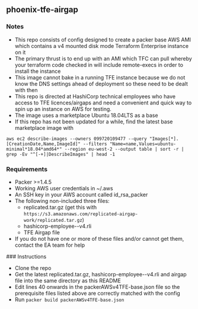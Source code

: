 ## phoenix-tfe-airgap

### Notes

* This repo consists of config designed to create a packer base AWS AMI which contains a v4 mounted disk mode Terraform Enterprise instance on it
* The primary thrust is to end up with an AMI which TFC can pull whereby your terraform code checked in will include remote-execs in order to install the instance
* This image cannot bake in a running TFE instance because we do not know the DNS settings ahead of deployment so these need to be dealt with then
* This repo is directed at HashiCorp technical employees who have access to TFE licences/airgaps and need a convenient and quick way to spin up an instance on AWS for testing.
* The image uses a marketplace Ubuntu 18.04LTS as a base
* If this repo has not been updated for a while, find the latest base marketplace image with
```text
aws ec2 describe-images --owners 099720109477 --query "Images[*].[CreationDate,Name,ImageId]" --filters "Name=name,Values=ubuntu-minimal*18.04*amd64*" --region eu-west-2 --output table | sort -r | grep -Ev "^[-+]|DescribeImages" | head -1
```

### Requirements

* Packer >=1.4.5
* Working AWS user credentials in ~/.aws
* An SSH key in your AWS account called id_rsa_packer
* The following non-included three files:
  * replicated.tar.gz (get this with ```https://s3.amazonaws.com/replicated-airgap-work/replicated.tar.gz```)
  * hashicorp-employee-<employeeName>-v4.rli
  * TFE Airgap file
* If you do not have one or more of these files and/or cannot get them, contact the EA team for help

### Instructions

* Clone the repo
* Get the latest replicated.tar.gz, hashicorp-employee-<employeeName>-v4.rli and airgap file into the same directory as this README
* Edit lines 40 onwards in the packerAWSv4TFE-base.json file so the prerequisite files listed above are correctly matched with the config
* Run ```packer build packerAWSv4TFE-base.json```
